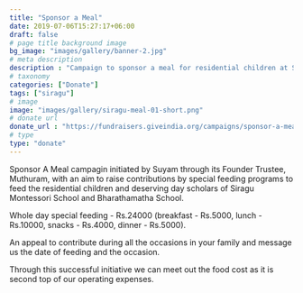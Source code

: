 ```yaml
---
title: "Sponsor a Meal"
date: 2019-07-06T15:27:17+06:00
draft: false
# page title background image
bg_image: "images/gallery/banner-2.jpg"
# meta description
description : "Campaign to sponsor a meal for residential children at Siragu"
# taxonomy
categories: ["Donate"]
tags: ["siragu"]
# image
image: "images/gallery/siragu-meal-01-short.png"
# donate url
donate_url : "https://fundraisers.giveindia.org/campaigns/sponsor-a-meal-1"
# type
type: "donate"
---
```


Sponsor A Meal campagin initiated by Suyam through its Founder Trustee, 
Muthuram, with an aim to raise contributions by special feeding programs to 
feed the residential children and deserving day scholars of Siragu Montessori 
School and Bharathamatha School.

Whole day special feeding - Rs.24000 (breakfast - Rs.5000, lunch - Rs.10000, snacks - Rs.4000, dinner - Rs.5000).

An appeal to contribute during all the occasions in your family and message us 
the date of feeding and the occasion.

Through this successful initiative we can meet out the food cost as it is 
second top of our operating expenses.
